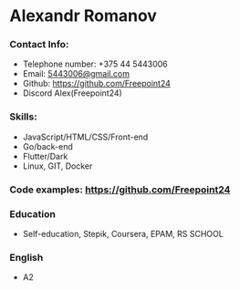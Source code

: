 
Alexandr Romanov
================

### Contact Info:
+ Telephone number: +375 44 5443006
+ Email: 5443006@gmail.com
+ Github: https://github.com/Freepoint24
+ Discord Alex(Freepoint24)

### Skills:
+ JavaScript/HTML/CSS/Front-end
+ Go/back-end
+ Flutter/Dark
+ Linux, GIT, Docker

### Code examples: https://github.com/Freepoint24

### Education
+ Self-education, Stepik, Coursera, EPAM, RS SCHOOL

### English
+ A2         
